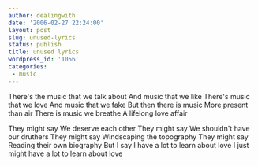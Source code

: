 ```yaml
---
author: dealingwith
date: '2006-02-27 22:24:00'
layout: post
slug: unused-lyrics
status: publish
title: unused lyrics
wordpress_id: '1056'
categories:
 - music
---
```


There's the music that we talk about And music that we like There's music that
we love And music that we fake But then there is music More present than air
There is music we breathe A lifelong love affair

They might say We deserve each other They might say We shouldn't have our
druthers They might say Windscaping the topography They might say Reading
their own biography But I say I have a lot to learn about love I just might
have a lot to learn about love

